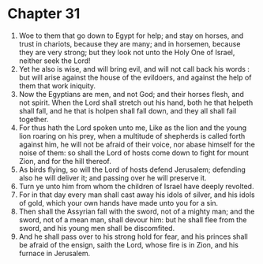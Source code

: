 # Chapter 31

1. Woe to them that go down to Egypt for help; and stay on horses, and trust in chariots, because they are many; and in horsemen, because they are very strong; but they look not unto the Holy One of Israel, neither seek the Lord!
2. Yet he also is wise, and will bring evil, and will not call back his words : but will arise against the house of the evildoers, and against the help of them that work iniquity.
3. Now the Egyptians are men, and not God; and their horses flesh, and not spirit. When the Lord shall stretch out his hand, both he that helpeth shall fall, and he that is holpen shall fall down, and they all shall fail together.
4. For thus hath the Lord spoken unto me, Like as the lion and the young lion roaring on his prey, when a multitude of shepherds is called forth against him, he will not be afraid of their voice, nor abase himself for the noise of them: so shall the Lord of hosts come down to fight for mount Zion, and for the hill thereof.
5. As birds flying, so will the Lord of hosts defend Jerusalem; defending also he will deliver it; and passing over he will preserve it.
6. Turn ye unto him from whom the children of Israel have deeply revolted.
7. For in that day every man shall cast away his idols of silver, and his idols of gold, which your own hands have made unto you for a sin.
8. Then shall the Assyrian fall with the sword, not of a mighty man; and the sword, not of a mean man, shall devour him: but he shall flee from the sword, and his young men shall be discomfited.
9. And he shall pass over to his strong hold for fear, and his princes shall be afraid of the ensign, saith the Lord, whose fire is in Zion, and his furnace in Jerusalem.

